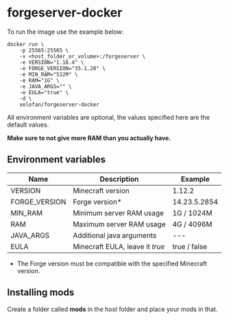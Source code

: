 # forgeserver-docker

To run the image use the example below:
```
docker run \
    -p 25565:25565 \
    -v <host_folder_or_volume>:/forgeserver \
    -e VERSION="1.16.4" \
    -e FORGE_VERSION="35.1.28" \
    -e MIN_RAM="512M" \
    -e RAM="1G" \
    -e JAVA_ARGS="" \
    -e EULA="true" \
    -d \
    xelofan/forgeserver-docker
```
All environment variables are optional, the values specified here are the default values.

**Make sure to not give more RAM than you actually have.**
## Environment variables
| Name | Description | Example |
| --- | --- | ---
| VERSION | Minecraft version | 1.12.2 |
| FORGE_VERSION | Forge version* | 14.23.5.2854 |
| MIN_RAM | Minimum server RAM usage | 1G / 1024M |
| RAM | Maximum server RAM usage | 4G / 4096M |
| JAVA_ARGS | Additional java arguments | --- |
| EULA | Minecraft EULA, leave it *true* | true / false |
* The Forge version must be compatible with the specified Minecraft version.

## Installing mods
Create a folder called **mods** in the host folder and place your mods in that.

